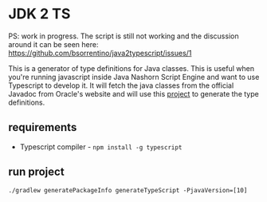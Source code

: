 # JDK 2 TS

PS: work in progress. The script is still not working and the discussion around it can be seen here: https://github.com/bsorrentino/java2typescript/issues/1

This is a generator of type definitions for Java classes. This is useful when you're running javascript inside Java Nashorn Script Engine and want to use Typescript to develop it. It will fetch the java classes from the official Javadoc from Oracle's website and will use this [project](https://github.com/bsorrentino/java2typescript) to generate the type definitions.

## requirements

* Typescript compiler - `npm install -g typescript`

## run project

```
./gradlew generatePackageInfo generateTypeScript -PjavaVersion=[10]
```
